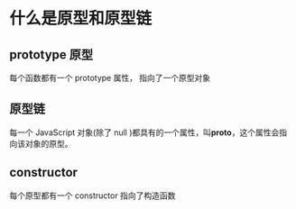 # 什么是原型和原型链

## prototype 原型

每个函数都有一个 prototype 属性， 指向了一个原型对象

## 原型链

每一个 JavaScript 对象(除了 null )都具有的一个属性，叫**proto**，这个属性会指向该对象的原型。

## constructor

每个原型都有一个 constructor 指向了构造函数
